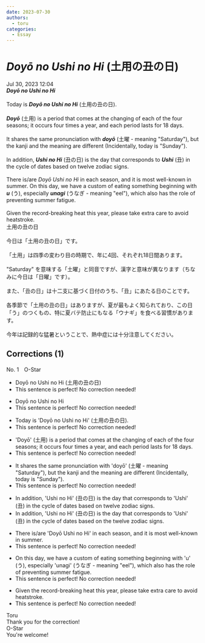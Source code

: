 ```yaml
---
date: 2023-07-30
authors:
  - toru
categories:
  - Essay
---
```


<h1 id="subject_show"><strong><em>Doyō no Ushi no Hi</strong></em> (土用の丑の日)</h1>
<div class="date">Jul 30, 2023 12:04</div>
<div id="post"><div id="body_show_ori">
<strong><em>Doyō no Ushi no Hi</strong></em><br/><br/>Today is <strong><em>Doyō no Ushi no Hi</em></strong> (土用の丑の日).<br/><br/><strong><em>Doyō</em></strong> (土用) is a period that comes at the changing of each of the four seasons; it occurs four times a year, and each period lasts for 18 days.<br/><br/>It shares the same pronunciation with <strong><em>doyō</em></strong> (土曜 - meaning "Saturday"), but the kanji and the meaning are different (Incidentally, today is "Sunday").<br/><br/>In addition, <strong><em>Ushi no Hi</em></strong> (丑の日) is the day that corresponds to <strong><em>Ushi</em></strong> (丑) in the cycle of dates based on twelve zodiac signs.<br/><br/>There is/are <em>Doyō Ushi no Hi</em> in each season, and it is most well-known in summer. On this day, we have a custom of eating something beginning with <strong><em>u</em></strong> (う), especially <strong><em>unagi</em></strong> (うなぎ - meaning "eel"), which also has the role of preventing summer fatigue.<br/><br/>Given the record-breaking heat this year, please take extra care to avoid heatstroke.
</div></div>

<!-- more -->

<div id="post_ja"><div id="body_show_mo">
土用の丑の日<br/><br/>今日は「土用の丑の日」です。<br/><br/>「土用」は四季の変わり目の時期で、年に4回、それぞれ18日間あります。<br/><br/>"Saturday" を意味する「土曜」と同音ですが、漢字と意味が異なります（ちなみに今日は「日曜」です）。<br/><br/>また、「丑の日」は十二支に基づく日付のうち、「丑」にあたる日のことです。<br/><br/>各季節で「土用の丑の日」はありますが、夏が最もよく知られており、この日「う」のつくもの、特に夏バテ防止にもなる「ウナギ」を食べる習慣があります。<br/><br/>今年は記録的な猛暑ということで、熱中症には十分注意してください。
</div></div>

## Corrections (1)
<div id="block"><div class="first_name"> No. 1　<span class="just_name">O-Star</span></div><div id="block2">
<ul class="correction_field">
<li class="incorrect">Doyō no Ushi no Hi (土用の丑の日)</li>
<li class="corrected perfect">This sentence is perfect! No correction needed!</li>
</ul>
<ul class="correction_field">
<li class="incorrect">Doyō no Ushi no Hi</li>
<li class="corrected perfect">This sentence is perfect! No correction needed!</li>
</ul>
<ul class="correction_field">
<li class="incorrect">Today is 'Doyō no Ushi no Hi' (土用の丑の日).</li>
<li class="corrected perfect">This sentence is perfect! No correction needed!</li>
</ul>
<ul class="correction_field">
<li class="incorrect">'Doyō' (土用) is a period that comes at the changing of each of the four seasons; it occurs four times a year, and each period lasts for 18 days.</li>
<li class="corrected perfect">This sentence is perfect! No correction needed!</li>
</ul>
<ul class="correction_field">
<li class="incorrect">It shares the same pronunciation with 'doyō' (土曜 - meaning "Saturday"), but the kanji and the meaning are different (Incidentally, today is "Sunday").</li>
<li class="corrected perfect">This sentence is perfect! No correction needed!</li>
</ul>
<ul class="correction_field">
<li class="incorrect">In addition, 'Ushi no Hi' (丑の日) is the day that corresponds to 'Ushi' (丑) in the cycle of dates based on twelve zodiac signs.</li>
<li class="corrected correct">
In addition, 'Ushi no Hi' (丑の日) is the day that corresponds to 'Ushi' (丑) in the cycle of dates based on<span class="f_bold"> the</span> twelve zodiac signs.
</li>
</ul>
<ul class="correction_field">
<li class="incorrect">There is/are 'Doyō Ushi no Hi' in each season, and it is most well-known in summer.</li>
<li class="corrected perfect">This sentence is perfect! No correction needed!</li>
</ul>
<ul class="correction_field">
<li class="incorrect">On this day, we have a custom of eating something beginning with 'u' (う), especially 'unagi' (うなぎ - meaning "eel"), which also has the role of preventing summer fatigue.</li>
<li class="corrected perfect">This sentence is perfect! No correction needed!</li>
</ul>
<ul class="correction_field">
<li class="incorrect">Given the record-breaking heat this year, please take extra care to avoid heatstroke.</li>
<li class="corrected perfect">This sentence is perfect! No correction needed!</li>
</ul>
</div><div class="name"><span class="just_name">Toru</span><br>
Thank you for the correction!
</div>
<div class="name"><span class="just_name">O-Star</span><br>
You're welcome!
</div>
</div>

